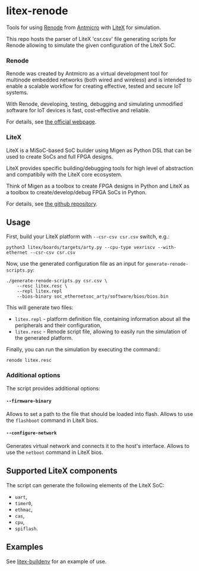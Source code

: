 # litex-renode
Tools for using [Renode](http://renode.io) from [Antmicro](http://antmicro.com) with [LiteX](http://github.com/enjoy-digital/litex) for simulation.

This repo hosts the parser of LiteX 'csr.csv' file generating scripts for Renode allowing to simulate the given configuration of the LiteX SoC.

### Renode

Renode was created by Antmicro as a virtual development tool for multinode embedded networks (both wired and wireless) and is intended to enable a scalable workflow for creating effective, tested and secure IoT systems.

With Renode, developing, testing, debugging and simulating unmodified software for IoT devices is fast, cost-effective and reliable.

For details, see [the official webpage](http://renode.io).

### LiteX

LiteX is a MiSoC-based SoC builder using Migen as Python DSL that can be used
to create SoCs and full FPGA designs.

LiteX provides specific building/debugging tools for high level of abstraction
and compatibily with the LiteX core ecosystem.

Think of Migen as a toolbox to create FPGA designs in Python and LiteX as a
toolbox to create/develop/debug FPGA SoCs in Python.

For details, see [the github repository](https://github.com/enjoy-digital/litex).

## Usage

First, build your LiteX platform with `--csr-csv csr.csv` switch, e.g.:

    python3 litex/boards/targets/arty.py --cpu-type vexriscv --with-ethernet --csr-csv csr.csv

Now, use the generated configuration file as an input for `generate-renode-scripts.py`:

    ./generate-renode-scripts.py csr.csv \
        --resc litex.resc \
        --repl litex.repl
        --bios-binary soc_ethernetsoc_arty/software/bios/bios.bin

This will generate two files:

* `litex.repl` - platform definition file, containing information about all the peripherals and their configuration,
* `litex.resc` - Renode script file, allowing to easily run the simulation of the generated platform.

Finally, you can run the simulation by executing the command::

    renode litex.resc

### Additional options

The script provides additional options:

#### `--firmware-binary`

Allows to set a path to the file that should be loaded into flash. Allows to use the `flashboot` command in LiteX bios.

#### `--configure-network`

Generates virtual network and connects it to the host's interface. Allows to use the `netboot` command in LiteX bios.

## Supported LiteX components

The script can generate the following elements of the LiteX SoC:

* `uart`,
* `timer0`,
* `ethmac`,
* `cas`,
* `cpu`,
* `spiflash`.

## Examples

See [litex-buildenv](https://github.com/timvideos/litex-buildenv/blob/master/scripts/build-renode.sh) for an example of use.

